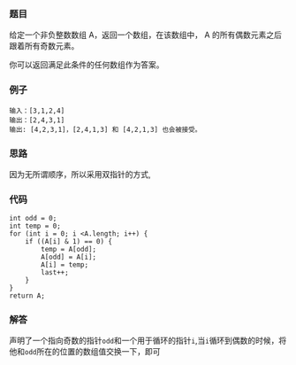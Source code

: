 ### 题目
给定一个非负整数数组 A，返回一个数组，在该数组中， A 的所有偶数元素之后跟着所有奇数元素。

你可以返回满足此条件的任何数组作为答案。
### 例子
```
输入：[3,1,2,4]
输出：[2,4,3,1]
输出: [4,2,3,1]，[2,4,1,3] 和 [4,2,1,3] 也会被接受。
```
### 思路
因为无所谓顺序，所以采用双指针的方式,
### 代码
```
int odd = 0;
int temp = 0;
for (int i = 0; i <A.length; i++) {
    if ((A[i] & 1) == 0) {
        temp = A[odd];
        A[odd] = A[i];
        A[i] = temp;
        last++;
    }
}  
return A;
```
### 解答
声明了一个指向奇数的指针```odd```和一个用于循环的指针```i```,当```i```循环到偶数的时候，将他和```odd```所在的位置的数组值交换一下，即可
